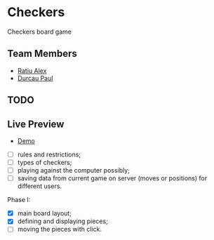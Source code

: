 # Checkers

Checkers board game
## Team Members
- [Ratiu Alex](https://github.com/Ratiu23)
- [Durcau Paul](https://github.com/PaulDurcau94)

## TODO

## Live Preview
- [Demo](Ratiu23.github.io/Checkers)

- [ ] rules and restrictions;
- [ ] types of checkers;
- [ ] playing against the computer possibly;
- [ ] saving data from current game on server (moves or positions) for different users.

Phase I:
- [x] main board layout;
- [x] defining and displaying pieces;
- [ ] moving the pieces with click.
